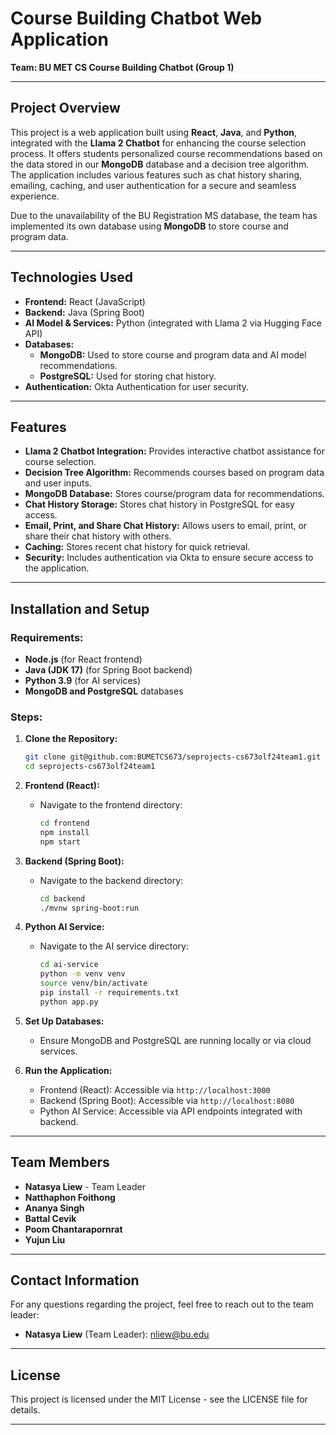 
# **Course Building Chatbot Web Application**

**Team: BU MET CS Course Building Chatbot (Group 1)**

---

## **Project Overview**

This project is a web application built using **React**, **Java**, and **Python**, integrated with the **Llama 2 Chatbot** for enhancing the course selection process. It offers students personalized course recommendations based on the data stored in our **MongoDB** database and a decision tree algorithm. The application includes various features such as chat history sharing, emailing, caching, and user authentication for a secure and seamless experience.

Due to the unavailability of the BU Registration MS database, the team has implemented its own database using **MongoDB** to store course and program data.

---

## **Technologies Used**

- **Frontend:** React (JavaScript)
- **Backend:** Java (Spring Boot)
- **AI Model & Services:** Python (integrated with Llama 2 via Hugging Face API)
- **Databases:**
    - **MongoDB:** Used to store course and program data and AI model recommendations.
    - **PostgreSQL:** Used for storing chat history.
- **Authentication:** Okta Authentication for user security.

---

## **Features**

- **Llama 2 Chatbot Integration:** Provides interactive chatbot assistance for course selection.
- **Decision Tree Algorithm:** Recommends courses based on program data and user inputs.
- **MongoDB Database:** Stores course/program data for recommendations.
- **Chat History Storage:** Stores chat history in PostgreSQL for easy access.
- **Email, Print, and Share Chat History:** Allows users to email, print, or share their chat history with others.
- **Caching:** Stores recent chat history for quick retrieval.
- **Security:** Includes authentication via Okta to ensure secure access to the application.

---

## **Installation and Setup**

### **Requirements:**
- **Node.js** (for React frontend)
- **Java (JDK 17)** (for Spring Boot backend)
- **Python 3.9** (for AI services)
- **MongoDB and PostgreSQL** databases

### **Steps:**

1. **Clone the Repository:**
   ```bash
   git clone git@github.com:BUMETCS673/seprojects-cs673olf24team1.git
   cd seprojects-cs673olf24team1
   ```

2. **Frontend (React):**
    - Navigate to the frontend directory:
      ```bash
      cd frontend
      npm install
      npm start
      ```

3. **Backend (Spring Boot):**
    - Navigate to the backend directory:
      ```bash
      cd backend
      ./mvnw spring-boot:run
      ```

4. **Python AI Service:**
    - Navigate to the AI service directory:
      ```bash
      cd ai-service
      python -m venv venv
      source venv/bin/activate
      pip install -r requirements.txt
      python app.py
      ```

5. **Set Up Databases:**
    - Ensure MongoDB and PostgreSQL are running locally or via cloud services.

6. **Run the Application:**
    - Frontend (React): Accessible via `http://localhost:3000`
    - Backend (Spring Boot): Accessible via `http://localhost:8080`
    - Python AI Service: Accessible via API endpoints integrated with backend.

---

## **Team Members**

- **Natasya Liew** - Team Leader
- **Natthaphon Foithong**
- **Ananya Singh**
- **Battal Cevik**
- **Poom Chantarapornrat**
- **Yujun Liu**

---

## **Contact Information**

For any questions regarding the project, feel free to reach out to the team leader:

- **Natasya Liew** (Team Leader): nliew@bu.edu

---

## **License**

This project is licensed under the MIT License - see the LICENSE file for details.

---
